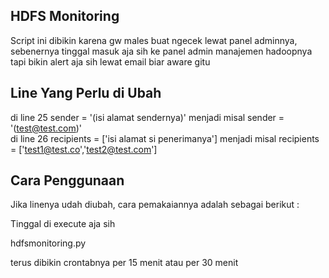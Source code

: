 ## HDFS Monitoring
Script ini dibikin karena gw males buat ngecek lewat panel adminnya, sebenernya tinggal masuk aja sih ke panel admin manajemen hadoopnya tapi bikin alert aja sih lewat email biar aware gitu



## Line Yang Perlu di Ubah
di line 25 sender = '(isi alamat sendernya)' menjadi misal sender = '(test@test.com)' <br />
di line 26 recipients = ['isi alamat si penerimanya'] menjadi misal recipients = ['test1@test.co','test2@test.com']



## Cara Penggunaan 

Jika linenya udah diubah, cara pemakaiannya adalah sebagai berikut : <br />

Tinggal di execute aja sih 

hdfsmonitoring.py

terus dibikin crontabnya per 15 menit atau per 30 menit

